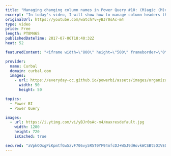 ```yaml
---
title: "Managing changing column names in Power Query #10: (M)agic (M)ondays"
excerpt: "In today's video, I will show how to manage column headers that changes names so your power bi file does not break when you refresh it.  This tip is from Lars Schreiber and here is the link to his blog post and how to do this in power query: http://power-bi-usergroup.blogspot.se/2015/12/dealing-with-tables-with-changing.html"
originalUrl: https://youtube.com/watch?v=yBJr0sAc-m4
type: video
price: Free
length: PT8M46S
publishedDateTime: 2017-07-06T18:40:32Z
heat: 52

featuredContent: "<iframe width=\"800\" height=\"500\" frameborder=\"0\" src=\"https://www.youtube.com/embed/yBJr0sAc-m4\" allow=\"accelerometer; autoplay; encrypted-media; gyroscope; picture-in-picture\" allowfullscreen></iframe>"

provider:
  name: Curbal
  domain: curbal.com
  images:
    - url: https://everyday-cc.github.io/powerbi/assets/images/organizations/curbal.com-50x50.jpg
      width: 50
      height: 50

topics:
  - Power BI
  - Power Query

images:
  - url: https://i.ytimg.com/vi/yBJr0sAc-m4/maxresdefault.jpg
    width: 1280
    height: 720
    isCached: true

secured: "aVpkOOxgPiKpmtfGw5zvF706vy5R5T0YF94mfcDJ+W5J9dHovkWCSBt5OIVEDpwr2Xit0U0J0rWT/Le9fxurPskyD/yqNpyazokd5lv2GU1J1nYPlAOxsiZpwiFYGx6zigd5phPvYxZzPooFG3todbWq0S8gGQtbdWXT6mBmcH4Thw/6P6+rv39YSa4X23Oma5zkJrQqFZat6hENfdDzrfez54EqR3wV2fjgYxyxudHiEJX+0s/skXDDefIOWfEshvchRVsOCr9eaiPY9Rh+28Hu90HeQU+9A4DcJzQ0Paoif0R4H0ZOiPYZ35MP61u8FsUxUbGo4pMrlIBTDZe4TntT5jyAfZWwZIvpf/FTx3ae3v9DUTSoi/IXhVOh3mfnufcZGLogcq/92c/qLQPiQYWXxcMzr9PCWCzbVxcQ1XA=;ccdkx65X2+AGbimkla1TxQ=="
---
```



